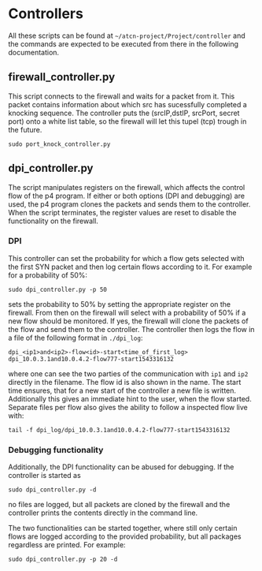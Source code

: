 # Controllers
All these scripts can be found at `~/atcn-project/Project/controller` and the commands are expected to be executed from there in the following documentation.

## firewall_controller.py
This script connects to the firewall and waits for a packet from it. This packet contains information about which src has sucessfully completed a knocking sequence. The controller puts the (srcIP,dstIP, srcPort, secret port) onto a white list table, so the firewall will let this tupel (tcp) trough in the future.

```
sudo port_knock_controller.py
```

## dpi_controller.py
The script manipulates registers on the firewall, which affects the control flow of the p4 program. If either or both options (DPI and debugging) are used, the p4 program clones the packets and sends them to the controller.
When the script terminates, the register values are reset to disable the functionality on the firewall.

### DPI
This controller can set the probability for which a flow gets selected with the first SYN packet and then log certain flows according to it. For example for a probability of 50%:
```
sudo dpi_controller.py -p 50
```
sets the probability to 50% by setting the appropriate register on the firewall. From then on the firewall will select with a probability of 50% if a new flow should be monitored. If yes, the firewall will clone the packets of the flow and send them to the controller. The controller then logs the flow in a file of the following format in `./dpi_log`:
```
dpi_<ip1>and<ip2>-flow<id>-start<time_of_first_log>
dpi_10.0.3.1and10.0.4.2-flow777-start1543316132
```
where one can see the two parties of the communication with `ip1` and `ip2` directly in the filename. The flow id is also shown in the name. The start time ensures, that for a new start of the controller a new file is written. Additionally this gives an immediate hint to the user, when the flow started.
Separate files per flow also gives the ability to follow a inspected flow live with:
```
tail -f dpi_log/dpi_10.0.3.1and10.0.4.2-flow777-start1543316132
```

### Debugging functionality
Additionally, the DPI functionality can be abused for debugging. If the controller is started as
```
sudo dpi_controller.py -d
```
no files are logged, but all packets are cloned by the firewall and the controller prints the contents directly in the command line.

The two functionalities can be started together, where still only certain flows are logged according to the provided probability, but all packages regardless are printed. For example:
```
sudo dpi_controller.py -p 20 -d
```
